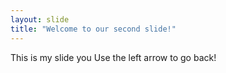 ```yaml
---
layout: slide
title: "Welcome to our second slide!"
---
```

This is my slide you 
Use the left arrow to go back!